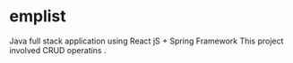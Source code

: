 # emplist
Java full stack application using React jS + Spring Framework
This project involved CRUD operatins .
